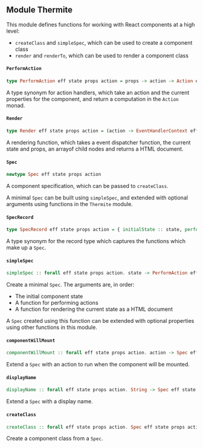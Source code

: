 ## Module Thermite

This module defines functions for working with React components at a high level:

- `createClass` and `simpleSpec`, which can be used to create a component class
- `render` and `renderTo`, which can be used to render a component class

#### `PerformAction`

``` purescript
type PerformAction eff state props action = props -> action -> Action eff state Unit
```

A type synonym for action handlers, which take an action and the current properties
for the component, and return a computation in the `Action` monad.

#### `Render`

``` purescript
type Render eff state props action = (action -> EventHandlerContext eff props state Unit) -> state -> props -> Array ReactElement -> ReactElement
```

A rendering function, which takes a event dispatcher function, the current state and
props, an arrayof child nodes and returns a HTML document.

#### `Spec`

``` purescript
newtype Spec eff state props action
```

A component specification, which can be passed to `createClass`.

A minimal `Spec` can be built using `simpleSpec`, and extended with optional arguments
using functions in the `Thermite` module.

#### `SpecRecord`

``` purescript
type SpecRecord eff state props action = { initialState :: state, performAction :: PerformAction eff state props action, render :: Render eff state props action, componentWillMount :: Maybe action, displayName :: Maybe String }
```

A type synonym for the record type which captures the functions which make up a `Spec`.

#### `simpleSpec`

``` purescript
simpleSpec :: forall eff state props action. state -> PerformAction eff state props action -> Render eff state props action -> Spec eff state props action
```

Create a minimal `Spec`. The arguments are, in order:

- The initial component state
- A function for performing actions
- A function for rendering the current state as a HTML document

A `Spec` created using this function can be extended with optional properties using other functions
in this module.

#### `componentWillMount`

``` purescript
componentWillMount :: forall eff state props action. action -> Spec eff state props action -> Spec eff state props action
```

Extend a `Spec` with an action to run when the component will be mounted.

#### `displayName`

``` purescript
displayName :: forall eff state props action. String -> Spec eff state props action -> Spec eff state props action
```

Extend a `Spec` with a display name.

#### `createClass`

``` purescript
createClass :: forall eff state props action. Spec eff state props action -> ReactClass props
```

Create a component class from a `Spec`.


